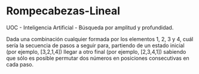 # Rompecabezas-Lineal
UOC - Inteligencia Artificial - Búsqueda por amplitud y profundidad. 

Dada una combinación cualquier formada por los elementos 1, 2, 3 y 4, cuál sería la secuencia de pasos a seguir para, partiendo de un estado inicial (por ejemplo, [3,2,1,4]) llegar a otro final (por ejemplo, [2,3,4,1]) sabiendo que sólo es posible permutar dos números en posiciones consecutivas en cada paso. 

